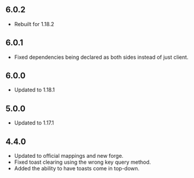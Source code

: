 ## 6.0.2
* Rebuilt for 1.18.2

## 6.0.1
* Fixed dependencies being declared as both sides instead of just client.

## 6.0.0
* Updated to 1.18.1

## 5.0.0
* Updated to 1.17.1

## 4.4.0
* Updated to official mappings and new forge.
* Fixed toast clearing using the wrong key query method.
* Added the ability to have toasts come in top-down.